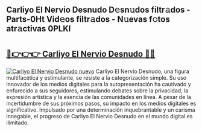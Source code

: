 ## Carliyo El Nervio Desnudo D𝚎sn𝚞dos filtr𝚊dos - Parts-0Ht Vid𝚎os filtr𝚊dos - N𝚞evas f𝚘tos atr𝚊ctivas 0PLKl

# <h2><a href="http://mb0xyfq.tromn.icu/?c=Carliyo+El+Nervio+Desnudo">🔗👉👉👉 Carliyo El Nervio Desnudo 🔗🔗</a></h2>

[![Carliyo El Nervio Desnudo nuevo](https://i.imgur.com/pEAQMta.gif)](http://mb0xyfq.tromn.icu/?c=Carliyo+El+Nervio+Desnudo)
Carliyo El Nervio Desnudo, una figura multifacética y estimulante, se resiste a la categorización simple. Su uso innovador de los medios digitales para la autopresentación ha cautivado y enfurecido a sus seguidores, estimulando debates sobre la privacidad, la expresión artística y la esencia de las comunidades en línea. A pesar de la incertidumbre de sus próximos pasos, su impacto en los medios digitales es significativo. Impulsado por una determinación inquebrantable y un carisma innegable, el progreso de Carliyo El Nervio Desnudo en el mundo digital es ilimitado.
